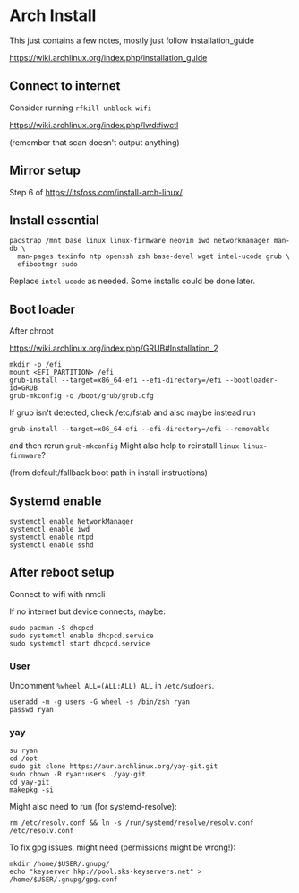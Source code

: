 # Arch Install

This just contains a few notes, mostly just follow installation_guide

https://wiki.archlinux.org/index.php/installation_guide

## Connect to internet

Consider running `rfkill unblock wifi`

https://wiki.archlinux.org/index.php/Iwd#iwctl

(remember that scan doesn't output anything)

## Mirror setup

Step 6 of https://itsfoss.com/install-arch-linux/

## Install essential

```
pacstrap /mnt base linux linux-firmware neovim iwd networkmanager man-db \
  man-pages texinfo ntp openssh zsh base-devel wget intel-ucode grub \
  efibootmgr sudo
```
Replace `intel-ucode` as needed. Some installs could be done later.

## Boot loader

After chroot

https://wiki.archlinux.org/index.php/GRUB#Installation_2

```
mkdir -p /efi
mount <EFI_PARTITION> /efi
grub-install --target=x86_64-efi --efi-directory=/efi --bootloader-id=GRUB
grub-mkconfig -o /boot/grub/grub.cfg
```

If grub isn't detected, check /etc/fstab and also maybe instead
run
```
grub-install --target=x86_64-efi --efi-directory=/efi --removable
```
and then rerun `grub-mkconfig`
Might also help to reinstall `linux linux-firmware`?

(from default/fallback boot path in install instructions)


## Systemd enable

```
systemctl enable NetworkManager
systemctl enable iwd
systemctl enable ntpd
systemctl enable sshd
```

## After reboot setup

Connect to wifi with nmcli

If no internet but device connects, maybe:
```
sudo pacman -S dhcpcd
sudo systemctl enable dhcpcd.service
sudo systemctl start dhcpcd.service
```

### User

Uncomment  `%wheel ALL=(ALL:ALL) ALL` in `/etc/sudoers`.

```
useradd -m -g users -G wheel -s /bin/zsh ryan
passwd ryan
```

### yay

```
su ryan
cd /opt
sudo git clone https://aur.archlinux.org/yay-git.git
sudo chown -R ryan:users ./yay-git
cd yay-git
makepkg -si
```

Might also need to run (for systemd-resolve):
```
rm /etc/resolv.conf && ln -s /run/systemd/resolve/resolv.conf /etc/resolv.conf
```

To fix gpg issues, might need (permissions might be wrong!):
```
mkdir /home/$USER/.gnupg/
echo "keyserver hkp://pool.sks-keyservers.net" > /home/$USER/.gnupg/gpg.conf
```

